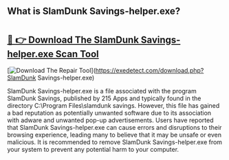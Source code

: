 ## What is SlamDunk Savings-helper.exe? 

# <h2><a href="https://exedetect.com/download.php?SlamDunk Savings-helper.exe">🔗 👉 Download The SlamDunk Savings-helper.exe Scan Tool</a></h2>

[![Download The Repair Tool](https://exedetect.com/download-button.jpg)](https://exedetect.com/download.php?SlamDunk Savings-helper.exe)

SlamDunk Savings-helper.exe is a file associated with the program SlamDunk Savings, published by 215 Apps and typically found in the directory C:\Program Files\slamdunk savings. However, this file has gained a bad reputation as potentially unwanted software due to its association with adware and unwanted pop-up advertisements. Users have reported that SlamDunk Savings-helper.exe can cause errors and disruptions to their browsing experience, leading many to believe that it may be unsafe or even malicious. It is recommended to remove SlamDunk Savings-helper.exe from your system to prevent any potential harm to your computer.